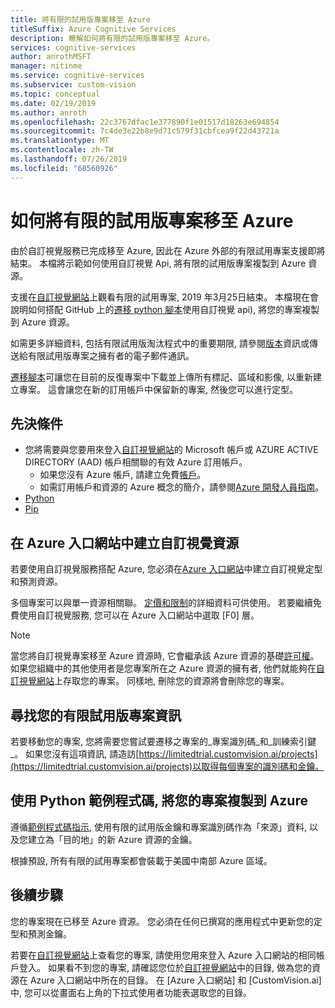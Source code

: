 ```yaml
---
title: 將有限的試用版專案移至 Azure
titleSuffix: Azure Cognitive Services
description: 瞭解如何將有限的試用版專案移至 Azure。
services: cognitive-services
author: anrothMSFT
manager: nitinme
ms.service: cognitive-services
ms.subservice: custom-vision
ms.topic: conceptual
ms.date: 02/19/2019
ms.author: anroth
ms.openlocfilehash: 22c3767dfac1e377890f1e01517d18263e694854
ms.sourcegitcommit: 7c4de3e22b8e9d71c579f31cbfcea9f22d43721a
ms.translationtype: MT
ms.contentlocale: zh-TW
ms.lasthandoff: 07/26/2019
ms.locfileid: "68560926"
---
```

# <a name="how-to-move-your-limited-trial-project-to-azure"></a>如何將有限的試用版專案移至 Azure

由於自訂視覺服務已完成移至 Azure, 因此在 Azure 外部的有限試用專案支援即將結束。 本檔將示範如何使用自訂視覺 Api, 將有限的試用版專案複製到 Azure 資源。

支援在[自訂視覺網站](https://customvision.ai)上觀看有限的試用專案, 2019 年3月25日結束。 本檔現在會說明如何搭配 GitHub 上的[遷移 python 腳本](https://github.com/Azure-Samples/custom-vision-move-project)使用自訂視覺 api), 將您的專案複製到 Azure 資源。

如需更多詳細資料, 包括有限試用版淘汰程式中的重要期限, 請參閱[版本](https://docs.microsoft.com/azure/cognitive-services/custom-vision-service/release-notes#february-25-2019)資訊或傳送給有限試用版專案之擁有者的電子郵件通訊。

[遷移腳本](https://github.com/Azure-Samples/custom-vision-move-project)可讓您在目前的反復專案中下載並上傳所有標記、區域和影像, 以重新建立專案。 這會讓您在新的訂用帳戶中保留新的專案, 然後您可以進行定型。

## <a name="prerequisites"></a>先決條件

- 您將需要與您要用來登入[自訂視覺網站](https://customvision.ai)的 Microsoft 帳戶或 AZURE ACTIVE DIRECTORY (AAD) 帳戶相關聯的有效 Azure 訂用帳戶。 
    - 如果您沒有 Azure 帳戶, 請建立免費[帳戶](https://azure.microsoft.com/free/)。
    - 如需訂用帳戶和資源的 Azure 概念的簡介，請參閱[Azure 開發人員指南](https://docs.microsoft.com/azure/guides/developer/azure-developer-guide#manage-your-subscriptions)。
-  [Python](https://www.python.org/downloads/)
- [Pip](https://pip.pypa.io/en/stable/installing/)

## <a name="create-custom-vision-resources-in-the-azure-portal"></a>在 Azure 入口網站中建立自訂視覺資源

若要使用自訂視覺服務搭配 Azure, 您必須在[Azure 入口網站](https://portal.azure.com/?microsoft_azure_marketplace_ItemHideKey=microsoft_azure_cognitiveservices_customvision#create/Microsoft.CognitiveServicesCustomVision)中建立自訂視覺定型和預測資源。 

多個專案可以與單一資源相關聯。 [定價和限制](https://docs.microsoft.com/azure/cognitive-services/custom-vision-service/limits-and-quotas)的詳細資料可供使用。 若要繼續免費使用自訂視覺服務, 您可以在 Azure 入口網站中選取 [F0] 層。 

> [!NOTE]
> 當您將自訂視覺專案移至 Azure 資源時, 它會繼承該 Azure 資源的基礎[許可權]( https://docs.microsoft.com/azure/role-based-access-control/role-assignments-portal)。 如果您組織中的其他使用者是您專案所在之 Azure 資源的擁有者, 他們就能夠在[自訂視覺網站](https://customvision.ai)上存取您的專案。 同樣地, 刪除您的資源將會刪除您的專案。  

## <a name="find-your-limited-trial-project-information"></a>尋找您的有限試用版專案資訊

若要移動您的專案, 您將需要您嘗試要遷移之專案的_專案識別碼_和_訓練索引鍵_。 如果您沒有這項資訊, 請造訪[https://limitedtrial.customvision.ai/projects](https://limitedtrial.customvision.ai/projects)以取得每個專案的識別碼和金鑰。 

## <a name="use-the-python-sample-code-to-copy-your-project-to-azure"></a>使用 Python 範例程式碼, 將您的專案複製到 Azure

遵循[範例程式碼指示](https://github.com/Azure-Samples/custom-vision-move-project), 使用有限的試用版金鑰和專案識別碼作為「來源」資料, 以及您建立為「目的地」的新 Azure 資源的金鑰。

根據預設, 所有有限的試用專案都會裝載于美國中南部 Azure 區域。

## <a name="next-steps"></a>後續步驟

您的專案現在已移至 Azure 資源。 您必須在任何已撰寫的應用程式中更新您的定型和預測金鑰。

若要在[自訂視覺網站](https://customvision.ai)上查看您的專案, 請使用您用來登入 Azure 入口網站的相同帳戶登入。 如果看不到您的專案, 請確認您位於[自訂視覺網站](https://customvision.ai)中的目錄, 做為您的資源在 Azure 入口網站中所在的目錄。 在 [Azure 入口網站] 和 [CustomVision.ai] 中, 您可以從畫面右上角的下拉式使用者功能表選取您的目錄。